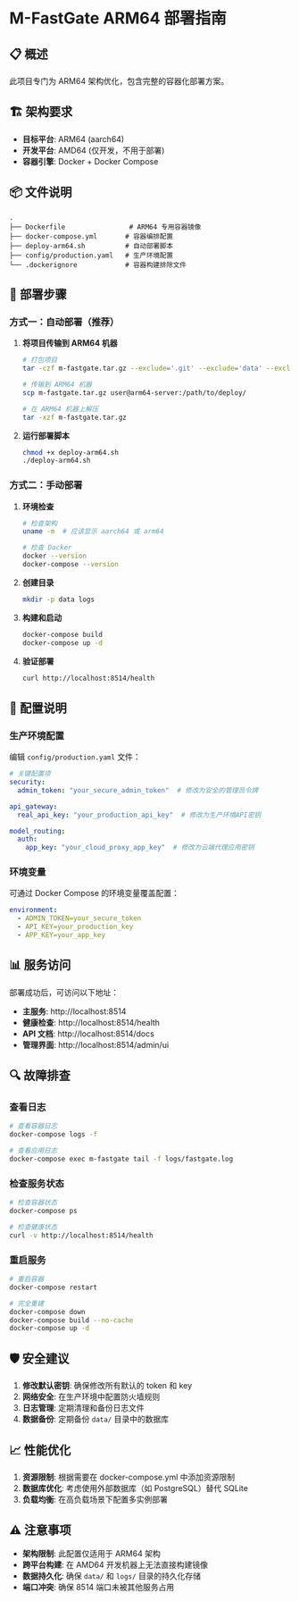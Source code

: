 # M-FastGate ARM64 部署指南

## 📋 概述

此项目专门为 ARM64 架构优化，包含完整的容器化部署方案。

## 🏗️ 架构要求

- **目标平台**: ARM64 (aarch64)
- **开发平台**: AMD64 (仅开发，不用于部署)
- **容器引擎**: Docker + Docker Compose

## 📦 文件说明

```
.
├── Dockerfile                # ARM64 专用容器镜像
├── docker-compose.yml       # 容器编排配置
├── deploy-arm64.sh          # 自动部署脚本
├── config/production.yaml   # 生产环境配置
└── .dockerignore            # 容器构建排除文件
```

## 🚀 部署步骤

### 方式一：自动部署（推荐）

1. **将项目传输到 ARM64 机器**
   ```bash
   # 打包项目
   tar -czf m-fastgate.tar.gz --exclude='.git' --exclude='data' --exclude='logs' .
   
   # 传输到 ARM64 机器
   scp m-fastgate.tar.gz user@arm64-server:/path/to/deploy/
   
   # 在 ARM64 机器上解压
   tar -xzf m-fastgate.tar.gz
   ```

2. **运行部署脚本**
   ```bash
   chmod +x deploy-arm64.sh
   ./deploy-arm64.sh
   ```

### 方式二：手动部署

1. **环境检查**
   ```bash
   # 检查架构
   uname -m  # 应该显示 aarch64 或 arm64
   
   # 检查 Docker
   docker --version
   docker-compose --version
   ```

2. **创建目录**
   ```bash
   mkdir -p data logs
   ```

3. **构建和启动**
   ```bash
   docker-compose build
   docker-compose up -d
   ```

4. **验证部署**
   ```bash
   curl http://localhost:8514/health
   ```

## 🔧 配置说明

### 生产环境配置

编辑 `config/production.yaml` 文件：

```yaml
# 关键配置项
security:
  admin_token: "your_secure_admin_token"  # 修改为安全的管理员令牌

api_gateway:
  real_api_key: "your_production_api_key"  # 修改为生产环境API密钥

model_routing:
  auth:
    app_key: "your_cloud_proxy_app_key"  # 修改为云端代理应用密钥
```

### 环境变量

可通过 Docker Compose 的环境变量覆盖配置：

```yaml
environment:
  - ADMIN_TOKEN=your_secure_token
  - API_KEY=your_production_key
  - APP_KEY=your_app_key
```

## 📊 服务访问

部署成功后，可访问以下地址：

- **主服务**: http://localhost:8514
- **健康检查**: http://localhost:8514/health
- **API 文档**: http://localhost:8514/docs
- **管理界面**: http://localhost:8514/admin/ui

## 🔍 故障排查

### 查看日志
```bash
# 查看容器日志
docker-compose logs -f

# 查看应用日志
docker-compose exec m-fastgate tail -f logs/fastgate.log
```

### 检查服务状态
```bash
# 检查容器状态
docker-compose ps

# 检查健康状态
curl -v http://localhost:8514/health
```

### 重启服务
```bash
# 重启容器
docker-compose restart

# 完全重建
docker-compose down
docker-compose build --no-cache
docker-compose up -d
```

## 🛡️ 安全建议

1. **修改默认密钥**: 确保修改所有默认的 token 和 key
2. **网络安全**: 在生产环境中配置防火墙规则
3. **日志管理**: 定期清理和备份日志文件
4. **数据备份**: 定期备份 `data/` 目录中的数据库

## 📈 性能优化

1. **资源限制**: 根据需要在 docker-compose.yml 中添加资源限制
2. **数据库优化**: 考虑使用外部数据库（如 PostgreSQL）替代 SQLite
3. **负载均衡**: 在高负载场景下配置多实例部署

## ⚠️ 注意事项

- **架构限制**: 此配置仅适用于 ARM64 架构
- **跨平台构建**: 在 AMD64 开发机器上无法直接构建镜像
- **数据持久化**: 确保 `data/` 和 `logs/` 目录的持久化存储
- **端口冲突**: 确保 8514 端口未被其他服务占用 